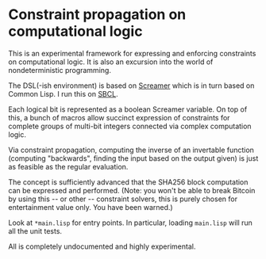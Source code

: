 # Constraint propagation on computational logic

This is an experimental framework for expressing and enforcing
constraints on computational logic. It is also an excursion into the
world of nondeterministic programming.

The DSL(-ish environment) is based on [Screamer] which is in turn
based on Common Lisp. I run this on [SBCL].

Each logical bit is represented as a boolean Screamer variable. On top
of this, a bunch of macros allow succinct expression of constraints
for complete groups of multi-bit integers connected via complex
computation logic.

Via constraint propagation, computing the inverse of an invertable
function (computing "backwards", finding the input based on the output
given) is just as feasible as the regular evaluation.

The concept is sufficiently advanced that the SHA256 block computation
can be expressed and performed. (Note: you won't be able to break
Bitcoin by using this -- or other -- constraint solvers, this is
purely chosen for entertainment value only. You have been warned.)

Look at `*main.lisp` for entry points. In particular, loading `main.lisp`
will run all the unit tests.

All is completely undocumented and highly experimental.


[Screamer]:  https://nikodemus.github.io/screamer/
[SBCL]:      http://www.sbcl.org/
